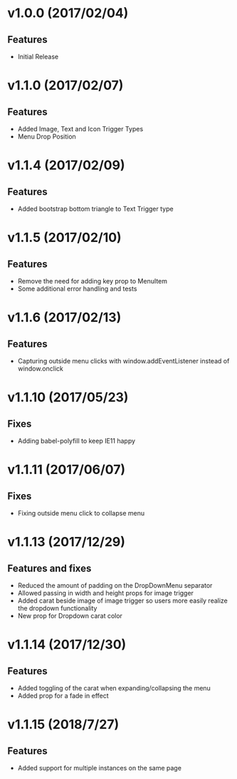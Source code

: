 

<a name="v1.0.0"></a>
# v1.0.0 (2017/02/04)
## Features
* Initial Release

<a name="v1.1.0"></a>
# v1.1.0 (2017/02/07)
## Features
* Added Image, Text and Icon Trigger Types
* Menu Drop Position

<a name="v1.1.4"></a>
# v1.1.4 (2017/02/09)
## Features
* Added bootstrap bottom triangle to Text Trigger type

<a name="v1.1.5"></a>
# v1.1.5 (2017/02/10)
## Features
* Remove the need for adding key prop to MenuItem
* Some additional error handling and tests

<a name="v1.1.6"></a>
# v1.1.6 (2017/02/13)
## Features
* Capturing outside menu clicks with window.addEventListener instead of window.onclick

<a name="v1.1.10"></a>
# v1.1.10 (2017/05/23)
## Fixes
* Adding babel-polyfill to keep IE11 happy

<a name="v1.1.11"></a>
# v1.1.11 (2017/06/07)
## Fixes
* Fixing outside menu click to collapse menu

<a name="v1.1.13"></a>
# v1.1.13 (2017/12/29)
## Features and fixes
* Reduced the amount of padding on the DropDownMenu separator
* Allowed passing in width and height props for image trigger
* Added carat beside image of image trigger so users more easily realize the dropdown functionality
* New prop for Dropdown carat color

<a name="v1.1.14"></a>
# v1.1.14 (2017/12/30)
## Features
* Added toggling of the carat when expanding/collapsing the menu
* Added prop for a fade in effect

<a name="v1.1.15"></a>
# v1.1.15 (2018/7/27)
## Features
* Added support for multiple instances on the same page
